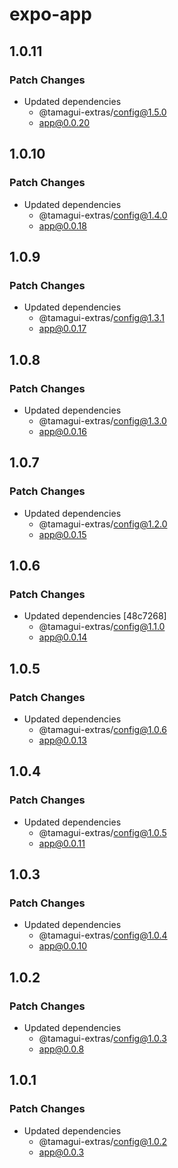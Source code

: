 # expo-app

## 1.0.11

### Patch Changes

- Updated dependencies
  - @tamagui-extras/config@1.5.0
  - app@0.0.20

## 1.0.10

### Patch Changes

- Updated dependencies
  - @tamagui-extras/config@1.4.0
  - app@0.0.18

## 1.0.9

### Patch Changes

- Updated dependencies
  - @tamagui-extras/config@1.3.1
  - app@0.0.17

## 1.0.8

### Patch Changes

- Updated dependencies
  - @tamagui-extras/config@1.3.0
  - app@0.0.16

## 1.0.7

### Patch Changes

- Updated dependencies
  - @tamagui-extras/config@1.2.0
  - app@0.0.15

## 1.0.6

### Patch Changes

- Updated dependencies [48c7268]
  - @tamagui-extras/config@1.1.0
  - app@0.0.14

## 1.0.5

### Patch Changes

- Updated dependencies
  - @tamagui-extras/config@1.0.6
  - app@0.0.13

## 1.0.4

### Patch Changes

- Updated dependencies
  - @tamagui-extras/config@1.0.5
  - app@0.0.11

## 1.0.3

### Patch Changes

- Updated dependencies
  - @tamagui-extras/config@1.0.4
  - app@0.0.10

## 1.0.2

### Patch Changes

- Updated dependencies
  - @tamagui-extras/config@1.0.3
  - app@0.0.8

## 1.0.1

### Patch Changes

- Updated dependencies
  - @tamagui-extras/config@1.0.2
  - app@0.0.3
